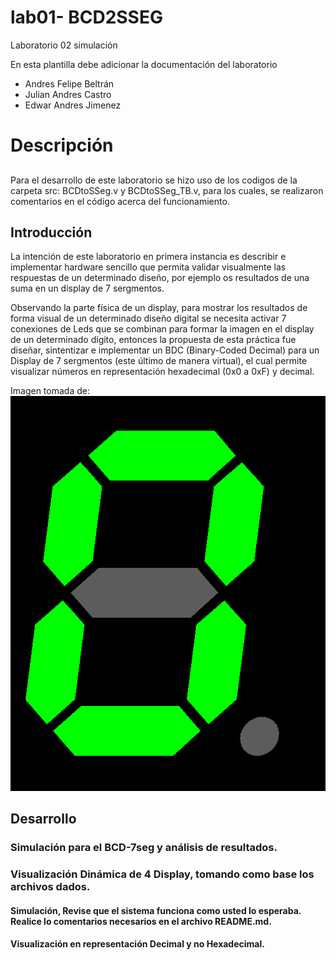# lab01- BCD2SSEG
Laboratorio 02 simulación

En esta plantilla debe adicionar la documentación del laboratorio

* Andres Felipe Beltrán
* Julian Andres Castro
* Edwar Andres Jimenez

# Descripción   <h2>
  Para el desarrollo de este laboratorio se hizo uso de los codigos de la carpeta src: BCDtoSSeg.v y BCDtoSSeg_TB.v, para los cuales, se realizaron comentarios en el código acerca del funcionamiento.


  ## Introducción

  La intención de este laboratorio en primera instancia es describir e implementar hardware sencillo que permita validar visualmente las respuestas de un determinado diseño, por ejemplo os resultados de una suma en un display de 7 sergmentos.

  Observando la parte física de un display, para mostrar los resultados de forma visual de un determinado diseño digital se necesita activar 7 conexiones de Leds que se combinan para formar la imagen en el display de un determinado dígito, entonces la propuesta  de esta práctica fue diseñar, sintentizar e implementar un BDC (Binary-Coded Decimal) para un Display de 7 sergmentos (este último de manera virtual), el cual permite visualizar números en representación hexadecimal (0x0 a 0xF) y decimal.

  Imagen tomada de: ![Guam + Various](/images/7_segment_display_animated.gif)


  ## Desarrollo
  ### Simulación para el BCD-7seg y análisis de resultados.

  ### Visualización Dinámica de 4 Display, tomando como base los archivos dados.
  <!-- Crear el archivo testbench.v -->

  #### Simulación, Revise que el sistema funciona como usted lo esperaba. Realice lo comentarios necesarios en el archivo README.md.

  <!--Modificar o Añadir los bloques necesarios para que la visualización sea en representación Decimal y no Hexadecimal.-->

  #### Visualización en representación Decimal y no Hexadecimal.

  <!-- Realice la respectiva publicación del repositorio antes de la fecha dada con todo el código fuente -->
